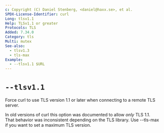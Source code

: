 ```yaml
---
c: Copyright (C) Daniel Stenberg, <daniel@haxx.se>, et al.
SPDX-License-Identifier: curl
Long: tlsv1.1
Help: TLSv1.1 or greater
Protocols: TLS
Added: 7.34.0
Category: tls
Multi: mutex
See-also:
  - tlsv1.3
  - tls-max
Example:
  - --tlsv1.1 $URL
---
```


# `--tlsv1.1`

Force curl to use TLS version 1.1 or later when connecting to a remote TLS server.

In old versions of curl this option was documented to allow _only_ TLS 1.1.
That behavior was inconsistent depending on the TLS library. Use --tls-max if
you want to set a maximum TLS version.

